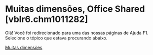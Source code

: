 
# Muitas dimensões, Office Shared [vblr6.chm1011282]

Olá! Você foi redirecionado para uma das nossas páginas de Ajuda F1. Selecione o tópico que estava procurando abaixo.

[Muitas dimensões](http://msdn.microsoft.com/library/c77734c3-7869-b8ee-4997-380ef68882c0%28Office.15%29.aspx)
